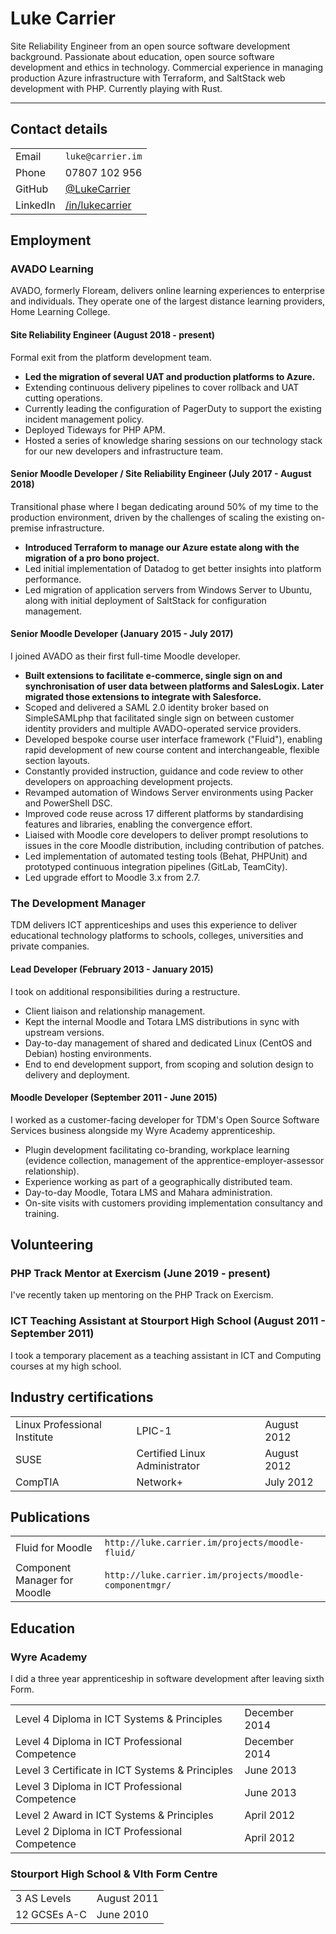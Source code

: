 # Luke Carrier

Site Reliability Engineer from an open source software development background. Passionate about education, open source software development and ethics in technology. Commercial experience in managing production Azure infrastructure with Terraform, and SaltStack web development with PHP. Currently playing with Rust.

---

## Contact details

| | |
| --- | --- |
| Email | `luke@carrier.im` |
| Phone | 07807 102 956 |
| GitHub | [@LukeCarrier](https://github.com/LukeCarrier) |
| LinkedIn | [/in/lukecarrier](https://uk.linkedin.com/in/lukecarrier) |

## Employment

### AVADO Learning

AVADO, formerly Floream, delivers online learning experiences to enterprise and individuals. They operate one of the largest distance learning providers, Home Learning College.

#### Site Reliability Engineer (August 2018 - present)

Formal exit from the platform development team.

* __Led the migration of several UAT and production platforms to Azure.__
* Extending continuous delivery pipelines to cover rollback and UAT cutting operations.
* Currently leading the configuration of PagerDuty to support the existing incident management policy.
* Deployed Tideways for PHP APM.
* Hosted a series of knowledge sharing sessions on our technology stack for our new developers and infrastructure team.

#### Senior Moodle Developer / Site Reliability Engineer (July 2017 - August 2018)

Transitional phase where I began dedicating around 50% of my time to the production environment, driven by the challenges of scaling the existing on-premise infrastructure.

* __Introduced Terraform to manage our Azure estate along with the migration of a pro bono project.__
* Led initial implementation of Datadog to get better insights into platform performance.
* Led migration of application servers from Windows Server to Ubuntu, along with initial deployment of SaltStack for configuration management.

#### Senior Moodle Developer (January 2015 - July 2017)

I joined AVADO as their first full-time Moodle developer.

* __Built extensions to facilitate e-commerce, single sign on and synchronisation of user data between platforms and SalesLogix. Later migrated those extensions to integrate with Salesforce.__
* Scoped and delivered a SAML 2.0 identity broker based on SimpleSAMLphp that facilitated single sign on between customer identity providers and multiple AVADO-operated service providers.
* Developed bespoke course user interface framework ("Fluid"), enabling rapid development of new course content and interchangeable, flexible section layouts.
* Constantly provided instruction, guidance and code review to other developers on approaching development projects.
* Revamped automation of Windows Server environments using Packer and PowerShell DSC.
* Improved code reuse across 17 different platforms by standardising features and libraries, enabling the convergence effort.
* Liaised with Moodle core developers to deliver prompt resolutions to issues in the core Moodle distribution, including contribution of patches.
* Led implementation of automated testing tools (Behat, PHPUnit) and prototyped continuous integration pipelines (GitLab, TeamCity).
* Led upgrade effort to Moodle 3.x from 2.7.

### The Development Manager

TDM delivers ICT apprenticeships and uses this experience to deliver educational technology platforms to schools, colleges, universities and private companies.

#### Lead Developer (February 2013 - January 2015)

I took on additional responsibilities during a restructure.

* Client liaison and relationship management.
* Kept the internal Moodle and Totara LMS distributions in sync with upstream versions.
* Day-to-day management of shared and dedicated Linux (CentOS and Debian) hosting environments.
* End to end development support, from scoping and solution design to delivery and deployment.

#### Moodle Developer (September 2011 - June 2015)

I worked as a customer-facing developer for TDM's Open Source Software Services business alongside my Wyre Academy apprenticeship.

* Plugin development facilitating co-branding, workplace learning (evidence collection, management of the apprentice-employer-assessor relationship).
* Experience working as part of a geographically distributed team.
* Day-to-day Moodle, Totara LMS and Mahara administration.
* On-site visits with customers providing implementation consultancy and training.

## Volunteering

### PHP Track Mentor at Exercism (June 2019 - present)

I've recently taken up mentoring on the PHP Track on Exercism.

### ICT Teaching Assistant at Stourport High School (August 2011 - September 2011)

I took a temporary placement as a teaching assistant in ICT and Computing courses at my high school.

## Industry certifications

| | | |
| --- | --- | --- |
| Linux Professional Institute | LPIC-1 | August 2012 |
| SUSE | Certified Linux Administrator | August 2012 |
| CompTIA | Network+ | July 2012 |

## Publications

| | |
| --- | --- |
| Fluid for Moodle | `http://luke.carrier.im/projects/moodle-fluid/` |
| Component Manager for Moodle | `http://luke.carrier.im/projects/moodle-componentmgr/` |

## Education

### Wyre Academy

I did a three year apprenticeship in software development after leaving sixth Form.

| | |
| --- | --- |
| Level 4 Diploma in ICT Systems &amp; Principles | December 2014 |
| Level 4 Diploma in ICT Professional Competence | December 2014 |
| Level 3 Certificate in ICT Systems &amp; Principles | June 2013 |
| Level 3 Diploma in ICT Professional Competence | June 2013 |
| Level 2 Award in ICT Systems &amp; Principles | April 2012 |
| Level 2 Diploma in ICT Professional Competence | April 2012 |

### Stourport High School & VIth Form Centre

| | |
| --- | --- |
| 3 AS Levels | August 2011 |
| 12 GCSEs A-C | June 2010 |
